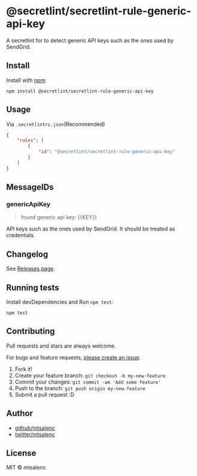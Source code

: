 # @secretlint/secretlint-rule-generic-api-key

A secretlint for to detect generic API keys such as the ones used by SendGrid.

## Install

Install with [npm](https://www.npmjs.com/):

    npm install @secretlint/secretlint-rule-generic-api-key

## Usage

Via `.secretlintrc.json`(Recommended)

```json
{
    "rules": [
        {
            "id": "@secretlint/secretlint-rule-generic-api-key"
        }
    ]
}
```


## MessageIDs

### genericApiKey
> found generic api key: {{KEY}}

API keys such as the ones used by SendGrid.
It should be treated as credentials.

## Changelog

See [Releases page](https://github.com/secretlint/secretlint/releases).

## Running tests

Install devDependencies and Run `npm test`:

    npm test

## Contributing

Pull requests and stars are always welcome.

For bugs and feature requests, [please create an issue](https://github.com/secretlint/secretlint/issues).

1. Fork it!
2. Create your feature branch: `git checkout -b my-new-feature`
3. Commit your changes: `git commit -am 'Add some feature'`
4. Push to the branch: `git push origin my-new-feature`
5. Submit a pull request :D

## Author

- [github/mtsalenc](https://github.com/mtsalenc)
- [twitter/mtsalenc](https://twitter.com/mtsalenc)

## License

MIT © mtsalenc
